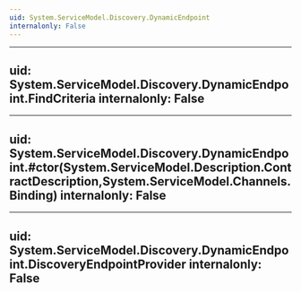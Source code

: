```yaml
---
uid: System.ServiceModel.Discovery.DynamicEndpoint
internalonly: False
---
```


---
uid: System.ServiceModel.Discovery.DynamicEndpoint.FindCriteria
internalonly: False
---

---
uid: System.ServiceModel.Discovery.DynamicEndpoint.#ctor(System.ServiceModel.Description.ContractDescription,System.ServiceModel.Channels.Binding)
internalonly: False
---

---
uid: System.ServiceModel.Discovery.DynamicEndpoint.DiscoveryEndpointProvider
internalonly: False
---
